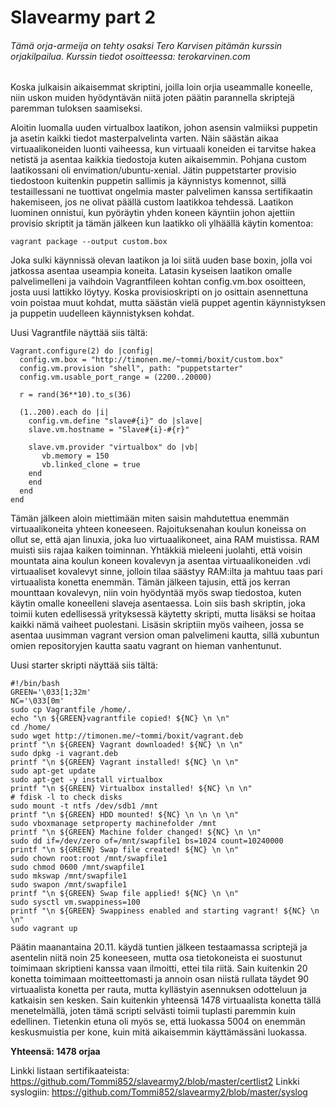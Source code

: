 # Slavearmy part 2

###### Tämä orja-armeija on tehty osaksi Tero Karvisen pitämän kurssin orjakilpailua. Kurssin tiedot osoitteessa: terokarvinen.com

Koska julkaisin aikaisemmat skriptini, joilla loin orjia useammalle koneelle, niin uskon muiden hyödyntävän niitä joten päätin parannella skriptejä paremman tuloksen saamiseksi.

Aloitin luomalla uuden virtualbox laatikon, johon asensin valmiiksi puppetin ja asetin kaikki tiedot masterpalvelinta varten. Näin säästän aikaa virtuaalikoneiden luonti vaiheessa, kun virtuaali koneiden ei tarvitse hakea netistä ja asentaa kaikkia tiedostoja kuten aikaisemmin.
Pohjana custom laatikossani oli envimation/ubuntu-xenial. Jätin puppetstarter provisio tiedostoon kuitenkin puppetin sallimis ja käynnistys komennot, sillä testaillessani ne tuottivat ongelmia master palvelimen kanssa sertifikaatin hakemiseen, jos ne olivat päällä custom laatikkoa tehdessä.
Laatikon luominen onnistui, kun pyöräytin yhden koneen käyntiin johon ajettiin provisio skriptit ja tämän jälkeen kun laatikko oli ylhäällä käytin komentoa:
```
vagrant package --output custom.box
```
Joka sulki käynnissä olevan laatikon ja loi siitä uuden base boxin, jolla voi jatkossa asentaa useampia koneita.
Latasin kyseisen laatikon omalle palvelimelleni ja vaihdoin Vagrantfileen kohtan config.vm.box osoitteen, josta uusi lattikko löytyy.
Koska provisioskripti on jo osittain asennettuna voin poistaa muut kohdat, mutta säästän vielä puppet agentin käynnistyksen ja puppetin uudelleen käynnistyksen kohdat.

Uusi Vagrantfile näyttää siis tältä:
```
Vagrant.configure(2) do |config|
  config.vm.box = "http://timonen.me/~tommi/boxit/custom.box"
  config.vm.provision "shell", path: "puppetstarter"
  config.vm.usable_port_range = (2200..20000)

  r = rand(36**10).to_s(36)

  (1..200).each do |i|
    config.vm.define "slave#{i}" do |slave|
	slave.vm.hostname = "Slave#{i}-#{r}"

    slave.vm.provider "virtualbox" do |vb|
       vb.memory = 150
       vb.linked_clone = true
    end
    end
  end
end
```

Tämän jälkeen aloin miettimään miten saisin mahdutettua enemmän virtuaalikoneita yhteen koneeseen. Rajoituksenahan koulun koneissa on ollut se, että ajan linuxia, joka luo virtuaalikoneet, aina RAM muistissa. RAM muisti siis rajaa kaiken toiminnan.
Yhtäkkiä mieleeni juolahti, että voisin mountata aina koulun koneen kovalevyn ja asentaa virtuaalikoneiden .vdi virtuaaliset kovalevyt sinne, jolloin tilaa säästyy RAM:ilta ja mahtuu taas pari virtuaalista konetta enemmän.
Tämän jälkeen tajusin, että jos kerran mounttaan kovalevyn, niin voin hyödyntää myös swap tiedostoa, kuten käytin omalle koneelleni slaveja asentaessa.
Loin siis bash skriptin, joka toimii kuten edellisessä yrityksessä käytetty skripti, mutta lisäksi se hoitaa kaikki nämä vaiheet puolestani.
Lisäsin skriptiin myös vaiheen, jossa se asentaa uusimman vagrant version oman palvelimeni kautta, sillä xubuntun omien repositoryjen kautta saatu vagrant on hieman vanhentunut.

Uusi starter skripti näyttää siis tältä:
```
#!/bin/bash
GREEN='\033[1;32m'
NC='\033[0m'
sudo cp Vagrantfile /home/.
echo "\n ${GREEN}vagrantfile copied! ${NC} \n \n"
cd /home/
sudo wget http://timonen.me/~tommi/boxit/vagrant.deb
printf "\n ${GREEN} Vagrant downloaded! ${NC} \n \n"
sudo dpkg -i vagrant.deb
printf "\n ${GREEN} Vagrant installed! ${NC} \n \n"
sudo apt-get update
sudo apt-get -y install virtualbox
printf "\n ${GREEN} Virtualbox installed! ${NC} \n \n"
# fdisk -l to check disks
sudo mount -t ntfs /dev/sdb1 /mnt
printf "\n ${GREEN} HDD mounted! ${NC} \n \n \n \n"
sudo vboxmanage setproperty machinefolder /mnt
printf "\n ${GREEN} Machine folder changed! ${NC} \n \n"
sudo dd if=/dev/zero of=/mnt/swapfile1 bs=1024 count=10240000
printf "\n ${GREEN} Swap file created! ${NC} \n \n"
sudo chown root:root /mnt/swapfile1
sudo chmod 0600 /mnt/swapfile1
sudo mkswap /mnt/swapfile1
sudo swapon /mnt/swapfile1
printf "\n ${GREEN} Swap file applied! ${NC} \n \n"
sudo sysctl vm.swappiness=100
printf "\n ${GREEN} Swappiness enabled and starting vagrant! ${NC} \n \n"
sudo vagrant up
```

Päätin maanantaina 20.11. käydä tuntien jälkeen testaamassa scriptejä ja asentelin niitä noin 25 koneeseen, mutta osa tietokoneista ei suostunut toimimaan skriptieni kanssa vaan ilmoitti, ettei tila riitä.
Sain kuitenkin 20 konetta toimimaan moitteettomasti ja annoin osan niistä rullata täydet 90 virtuaalista konetta per rauta, mutta kyllästyin asennuksen odotteluun ja katkaisin sen kesken.
Sain kuitenkin yhteensä 1478 virtuaalista konetta tällä menetelmällä, joten tämä scripti selvästi toimii tuplasti paremmin kuin edellinen. Tietenkin etuna oli myös se, että luokassa 5004 on enemmän keskusmuistia per kone, kuin mitä aikaisemmin käyttämässäni luokassa.

**Yhteensä: 1478 orjaa**

Linkki listaan sertifikaateista: https://github.com/Tommi852/slavearmy2/blob/master/certlist2
Linkki syslogiin: https://github.com/Tommi852/slavearmy2/blob/master/syslog
